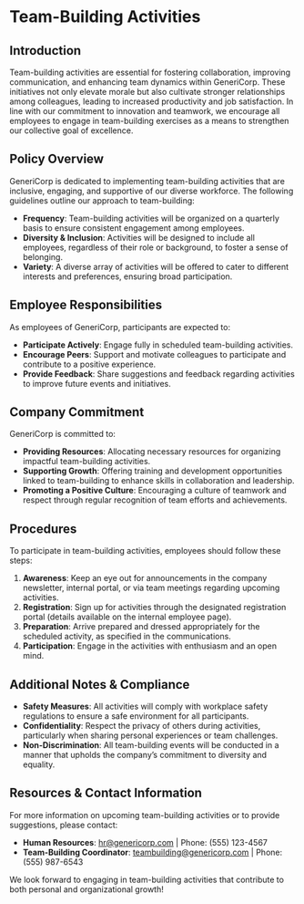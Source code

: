 # **Team-Building Activities**

## **Introduction**
Team-building activities are essential for fostering collaboration, improving communication, and enhancing team dynamics within GeneriCorp. These initiatives not only elevate morale but also cultivate stronger relationships among colleagues, leading to increased productivity and job satisfaction. In line with our commitment to innovation and teamwork, we encourage all employees to engage in team-building exercises as a means to strengthen our collective goal of excellence.

## **Policy Overview**
GeneriCorp is dedicated to implementing team-building activities that are inclusive, engaging, and supportive of our diverse workforce. The following guidelines outline our approach to team-building:

- **Frequency**: Team-building activities will be organized on a quarterly basis to ensure consistent engagement among employees.
- **Diversity & Inclusion**: Activities will be designed to include all employees, regardless of their role or background, to foster a sense of belonging.
- **Variety**: A diverse array of activities will be offered to cater to different interests and preferences, ensuring broad participation.

## **Employee Responsibilities**
As employees of GeneriCorp, participants are expected to:

- **Participate Actively**: Engage fully in scheduled team-building activities.
- **Encourage Peers**: Support and motivate colleagues to participate and contribute to a positive experience.
- **Provide Feedback**: Share suggestions and feedback regarding activities to improve future events and initiatives.

## **Company Commitment**
GeneriCorp is committed to:

- **Providing Resources**: Allocating necessary resources for organizing impactful team-building activities.
- **Supporting Growth**: Offering training and development opportunities linked to team-building to enhance skills in collaboration and leadership.
- **Promoting a Positive Culture**: Encouraging a culture of teamwork and respect through regular recognition of team efforts and achievements.

## **Procedures**
To participate in team-building activities, employees should follow these steps:

1. **Awareness**: Keep an eye out for announcements in the company newsletter, internal portal, or via team meetings regarding upcoming activities.
2. **Registration**: Sign up for activities through the designated registration portal (details available on the internal employee page).
3. **Preparation**: Arrive prepared and dressed appropriately for the scheduled activity, as specified in the communications.
4. **Participation**: Engage in the activities with enthusiasm and an open mind.

## **Additional Notes & Compliance**
- **Safety Measures**: All activities will comply with workplace safety regulations to ensure a safe environment for all participants.
- **Confidentiality**: Respect the privacy of others during activities, particularly when sharing personal experiences or team challenges.
- **Non-Discrimination**: All team-building events will be conducted in a manner that upholds the company’s commitment to diversity and equality.

## **Resources & Contact Information**
For more information on upcoming team-building activities or to provide suggestions, please contact:

- **Human Resources**: [hr@genericorp.com](mailto:hr@genericorp.com) | Phone: (555) 123-4567
- **Team-Building Coordinator**: [teambuilding@genericorp.com](mailto:teambuilding@genericorp.com) | Phone: (555) 987-6543

We look forward to engaging in team-building activities that contribute to both personal and organizational growth!